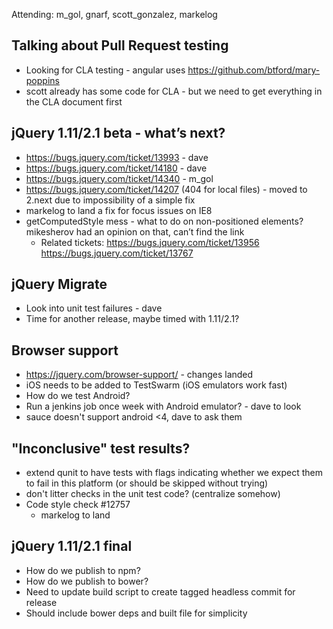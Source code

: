 Attending: m_gol, gnarf, scott_gonzalez, markelog


## Talking about Pull Request testing
* Looking for CLA testing - angular uses https://github.com/btford/mary-poppins
* scott already has some code for CLA - but we need to get everything in the CLA document first

## jQuery 1.11/2.1 beta - what’s next?
* https://bugs.jquery.com/ticket/13993 - dave
* https://bugs.jquery.com/ticket/14180 - dave
* https://bugs.jquery.com/ticket/14340 - m_gol
* https://bugs.jquery.com/ticket/14207 (404 for local files) - moved to 2.next due to impossibility of a simple fix
* markelog to land a fix for focus issues on IE8
* getComputedStyle mess - what to do on non-positioned elements? mikesherov had an opinion on that, can’t find the link
  - Related tickets: https://bugs.jquery.com/ticket/13956 https://bugs.jquery.com/ticket/13767

## jQuery Migrate
* Look into unit test failures - dave
* Time for another release, maybe timed with 1.11/2.1?

## Browser support
* https://jquery.com/browser-support/ - changes landed
* iOS needs to be added to TestSwarm (iOS emulators work fast)
* How do we test Android?
* Run a jenkins job once week with Android emulator? - dave to look
* sauce doesn't support android <4, dave to ask them

## "Inconclusive" test results?
* extend qunit to have tests with flags indicating whether we expect them to fail in this platform (or should be skipped without trying)
* don't litter checks in the unit test code? (centralize somehow)
* Code style check #12757
  - markelog to land

## jQuery 1.11/2.1 final
* How do we publish to npm?
* How do we publish to bower?
* Need to update build script to create tagged headless commit for release
* Should include bower deps and built file for simplicity
